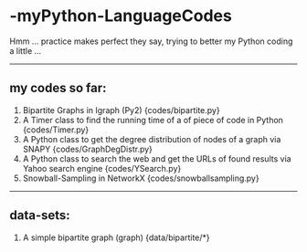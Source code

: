 # -myPython-LanguageCodes
Hmm ... practice makes perfect they say, trying to better my Python coding a little ...

---
  my codes so far:
---

  
1. Bipartite Graphs in Igraph (Py2) {codes/bipartite.py}
2. A Timer class to find the running time of a of piece of code in Python {codes/Timer.py}
3. A Python class to get the degree distribution of nodes of a graph via SNAPY {codes/GraphDegDistr.py}
4. A Python class to search the web and get the URLs of found results via Yahoo search engine {codes/YSearch.py}
5. Snowball-Sampling in NetworkX {codes/snowballsampling.py}


---
  data-sets:
---


1. A simple bipartite graph (graph) {data/bipartite/*}
    